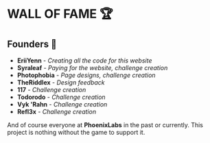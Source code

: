 ﻿# WALL OF FAME 🏆

## Founders 🎩
* **EriiYenn** - *Creating all the code for this website*
* **Syraleaf** - *Paying for the website, challenge creation*
* **Photophobia** - *Page designs, challenge creation*
* **TheRiddlex** - *Design feedback*
* **117** - *Challenge creation*
* **Todorodo** - *Challenge creation*
* **Vyk 'Rahn** - *Challenge creation*
* **Refl3x** - *Challenge creation*

And of course everyone at **PhoenixLabs** in the past or currently. This project is nothing without the game to support it.

